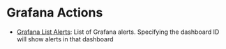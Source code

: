 # Grafana Actions

* [Grafana List Alerts](https://github.com/unskript/Awesome-CloudOps-Automation/tree/master/Grafana/legos/grafana\_list\_alerts/README.md): List of Grafana alerts. Specifying the dashboard ID will show alerts in that dashboard
